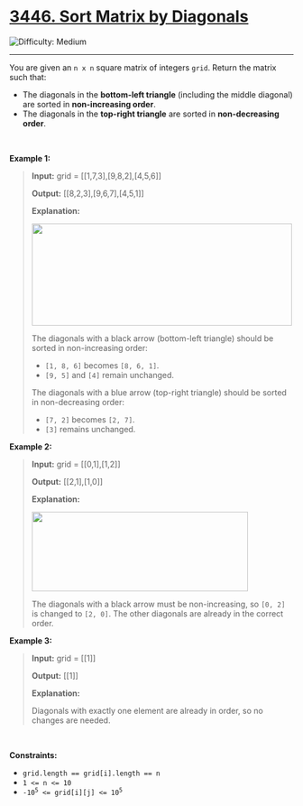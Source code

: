 <h1><a href="https://leetcode.com/problems/sort-matrix-by-diagonals?envType=daily-question&envId=2025-08-28">3446. Sort Matrix by Diagonals</a></h1>

![Difficulty: Medium](https://img.shields.io/badge/Medium-fac31d)

---

<p>You are given an <code>n x n</code> square matrix of integers <code>grid</code>. Return the matrix such that:</p>

<ul>
	<li>The diagonals in the <strong>bottom-left triangle</strong> (including the middle diagonal) are sorted in <strong>non-increasing order</strong>.</li>
	<li>The diagonals in the <strong>top-right triangle</strong> are sorted in <strong>non-decreasing order</strong>.</li>
</ul>

<p>&nbsp;</p>
<p><strong class="example">Example 1:</strong></p>

><p><strong>Input:</strong> <span class="example-io">grid = [[1,7,3],[9,8,2],[4,5,6]]</span></p>
>
><p><strong>Output:</strong> <span class="example-io">[[8,2,3],[9,6,7],[4,5,1]]</span></p>
>
><p><strong>Explanation:</strong></p>
>
><p><img alt="" src="https://assets.leetcode.com/uploads/2024/12/29/4052example1drawio.png" style="width: 461px; height: 181px;" /></p>
>
><p>The diagonals with a black arrow (bottom-left triangle) should be sorted in non-increasing order:</p>
>
><ul>
>	<li><code>[1, 8, 6]</code> becomes <code>[8, 6, 1]</code>.</li>
>	<li><code>[9, 5]</code> and <code>[4]</code> remain unchanged.</li>
></ul>
>
><p>The diagonals with a blue arrow (top-right triangle) should be sorted in non-decreasing order:</p>
>
><ul>
>	<li><code>[7, 2]</code> becomes <code>[2, 7]</code>.</li>
>	<li><code>[3]</code> remains unchanged.</li>
></ul>

<p><strong class="example">Example 2:</strong></p>

><p><strong>Input:</strong> <span class="example-io">grid = [[0,1],[1,2]]</span></p>
>
><p><strong>Output:</strong> <span class="example-io">[[2,1],[1,0]]</span></p>
>
><p><strong>Explanation:</strong></p>
>
><p><img alt="" src="https://assets.leetcode.com/uploads/2024/12/29/4052example2adrawio.png" style="width: 383px; height: 141px;" /></p>
>
><p>The diagonals with a black arrow must be non-increasing, so <code>[0, 2]</code> is changed to <code>[2, 0]</code>. The other diagonals are already in the correct order.</p>

<p><strong class="example">Example 3:</strong></p>

><p><strong>Input:</strong> <span class="example-io">grid = [[1]]</span></p>
>
><p><strong>Output:</strong> <span class="example-io">[[1]]</span></p>
>
><p><strong>Explanation:</strong></p>
>
><p>Diagonals with exactly one element are already in order, so no changes are needed.</p>

<p>&nbsp;</p>
<p><strong>Constraints:</strong></p>

<ul>
	<li><code>grid.length == grid[i].length == n</code></li>
	<li><code>1 &lt;= n &lt;= 10</code></li>
	<li><code>-10<sup>5</sup> &lt;= grid[i][j] &lt;= 10<sup>5</sup></code></li>
</ul>
